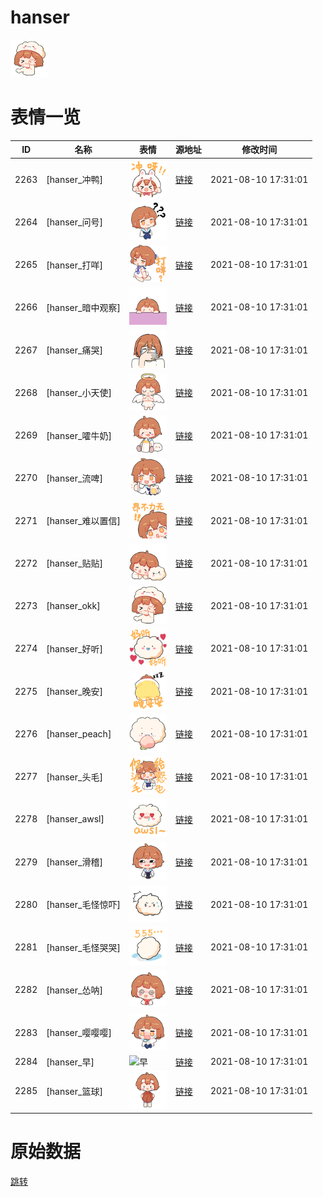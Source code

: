 # hanser

<img src="./cover.png" height="60" alt="cover" />

# 表情一览

|ID|名称|表情|源地址|修改时间|
|----|----|----|----|----|
|2263|[hanser_冲鸭]|<img src="./pic/002263_%5Bhanser_冲鸭%5D.png" height="60" alt="冲鸭"/>|[链接](http://i0.hdslb.com/bfs/emote/24a647e732334db4b480fdceed213da5ad5b397f.png)|2021-08-10 17:31:01|
|2264|[hanser_问号]|<img src="./pic/002264_%5Bhanser_问号%5D.png" height="60" alt="问号"/>|[链接](http://i0.hdslb.com/bfs/emote/cc068ea0960f979aa97f127f643b3258d4131ffd.png)|2021-08-10 17:31:01|
|2265|[hanser_打咩]|<img src="./pic/002265_%5Bhanser_打咩%5D.png" height="60" alt="打咩"/>|[链接](http://i0.hdslb.com/bfs/emote/4e7bfda719083660577661517139e2216c2ab94a.png)|2021-08-10 17:31:01|
|2266|[hanser_暗中观察]|<img src="./pic/002266_%5Bhanser_暗中观察%5D.png" height="60" alt="暗中观察"/>|[链接](http://i0.hdslb.com/bfs/emote/3d69c4b4f3a609a981ea7e3d0ee57271eecc63b9.png)|2021-08-10 17:31:01|
|2267|[hanser_痛哭]|<img src="./pic/002267_%5Bhanser_痛哭%5D.png" height="60" alt="痛哭"/>|[链接](http://i0.hdslb.com/bfs/emote/6233f4a3e5ab2463fe8b1ad0be9ea44a251a011c.png)|2021-08-10 17:31:01|
|2268|[hanser_小天使]|<img src="./pic/002268_%5Bhanser_小天使%5D.png" height="60" alt="小天使"/>|[链接](http://i0.hdslb.com/bfs/emote/397ff298ca19d058dcdb3e4819bff397f5677978.png)|2021-08-10 17:31:01|
|2269|[hanser_嚯牛奶]|<img src="./pic/002269_%5Bhanser_嚯牛奶%5D.png" height="60" alt="嚯牛奶"/>|[链接](http://i0.hdslb.com/bfs/emote/2c15a8b64f5ef17391f811203d6d77b0fcb7f1da.png)|2021-08-10 17:31:01|
|2270|[hanser_流啤]|<img src="./pic/002270_%5Bhanser_流啤%5D.png" height="60" alt="流啤"/>|[链接](http://i0.hdslb.com/bfs/emote/2f384baada3996b6ca359d2123b0ca2fc9b4d6fe.png)|2021-08-10 17:31:01|
|2271|[hanser_难以置信]|<img src="./pic/002271_%5Bhanser_难以置信%5D.png" height="60" alt="难以置信"/>|[链接](http://i0.hdslb.com/bfs/emote/7ab9d6418df83d56c95356806c103071656b56ad.png)|2021-08-10 17:31:01|
|2272|[hanser_贴贴]|<img src="./pic/002272_%5Bhanser_贴贴%5D.png" height="60" alt="贴贴"/>|[链接](http://i0.hdslb.com/bfs/emote/1033765809430b9447ab3866acab72bbd99cfcdd.png)|2021-08-10 17:31:01|
|2273|[hanser_okk]|<img src="./pic/002273_%5Bhanser_okk%5D.png" height="60" alt="okk"/>|[链接](http://i0.hdslb.com/bfs/emote/c1938a841979db8cfa3ae1ecd09e77b7c4c60cd0.png)|2021-08-10 17:31:01|
|2274|[hanser_好听]|<img src="./pic/002274_%5Bhanser_好听%5D.png" height="60" alt="好听"/>|[链接](http://i0.hdslb.com/bfs/emote/819a1ce156061f4d4fe10577725b947bc4eea0b8.png)|2021-08-10 17:31:01|
|2275|[hanser_晚安]|<img src="./pic/002275_%5Bhanser_晚安%5D.png" height="60" alt="晚安"/>|[链接](http://i0.hdslb.com/bfs/emote/4a26a6c613267c9b0736e17943b94f7210141a05.png)|2021-08-10 17:31:01|
|2276|[hanser_peach]|<img src="./pic/002276_%5Bhanser_peach%5D.png" height="60" alt="peach"/>|[链接](http://i0.hdslb.com/bfs/emote/2a5faa62552f7d0a95183c9a35fbad7d0754404d.png)|2021-08-10 17:31:01|
|2277|[hanser_头毛]|<img src="./pic/002277_%5Bhanser_头毛%5D.png" height="60" alt="头毛"/>|[链接](http://i0.hdslb.com/bfs/emote/fda3c45a0c6ba8e1dcb442656fdecbf48a4efa33.png)|2021-08-10 17:31:01|
|2278|[hanser_awsl]|<img src="./pic/002278_%5Bhanser_awsl%5D.png" height="60" alt="awsl"/>|[链接](http://i0.hdslb.com/bfs/emote/f1b6eb2e0459974b7afc0fcb44f3a86b774056fa.png)|2021-08-10 17:31:01|
|2279|[hanser_滑稽]|<img src="./pic/002279_%5Bhanser_滑稽%5D.png" height="60" alt="滑稽"/>|[链接](http://i0.hdslb.com/bfs/emote/817502997e24ecaf7cc9b753d6d21a65d5e561a2.png)|2021-08-10 17:31:01|
|2280|[hanser_毛怪惊吓]|<img src="./pic/002280_%5Bhanser_毛怪惊吓%5D.png" height="60" alt="毛怪惊吓"/>|[链接](http://i0.hdslb.com/bfs/emote/b62900841587a4e91cfbb17de1d4c71c97e8fdae.png)|2021-08-10 17:31:01|
|2281|[hanser_毛怪哭哭]|<img src="./pic/002281_%5Bhanser_毛怪哭哭%5D.png" height="60" alt="毛怪哭哭"/>|[链接](http://i0.hdslb.com/bfs/emote/f5baa9b1e4d5a8b5095130eeb26db4d0fdda4ab1.png)|2021-08-10 17:31:01|
|2282|[hanser_怂呐]|<img src="./pic/002282_%5Bhanser_怂呐%5D.png" height="60" alt="怂呐"/>|[链接](http://i0.hdslb.com/bfs/emote/3421deb1f7ea05b5fa146ad288f2a93ddae759f5.png)|2021-08-10 17:31:01|
|2283|[hanser_嘤嘤嘤]|<img src="./pic/002283_%5Bhanser_嘤嘤嘤%5D.png" height="60" alt="嘤嘤嘤"/>|[链接](http://i0.hdslb.com/bfs/emote/c02c08ce481bc428e84dd622156c0e02043d14eb.png)|2021-08-10 17:31:01|
|2284|[hanser_早]|<img src="./pic/002284_%5Bhanser_早%5D.png" height="60" alt="早"/>|[链接](http://i0.hdslb.com/bfs/emote/38aeebb04bf936d331faea58278e96b2119aa5af.png)|2021-08-10 17:31:01|
|2285|[hanser_篮球]|<img src="./pic/002285_%5Bhanser_篮球%5D.png" height="60" alt="篮球"/>|[链接](http://i0.hdslb.com/bfs/emote/2ec89d536d7c20205903f5eccb657a2c305bebb3.png)|2021-08-10 17:31:01|

# 原始数据

[跳转](./raw.json)

